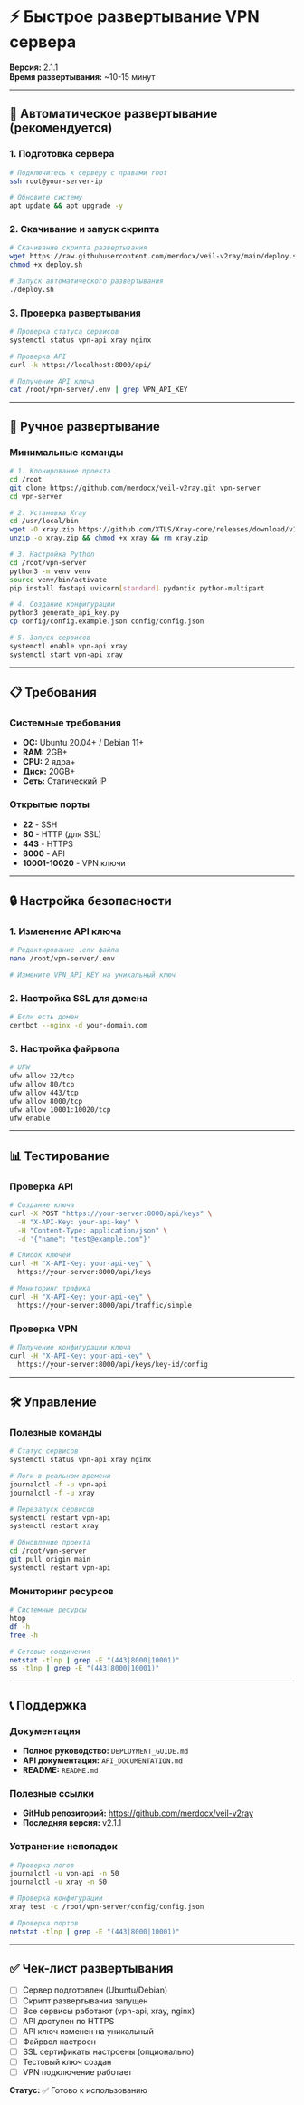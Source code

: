 # ⚡ Быстрое развертывание VPN сервера

**Версия:** 2.1.1  
**Время развертывания:** ~10-15 минут

---

## 🚀 Автоматическое развертывание (рекомендуется)

### 1. Подготовка сервера
```bash
# Подключитесь к серверу с правами root
ssh root@your-server-ip

# Обновите систему
apt update && apt upgrade -y
```

### 2. Скачивание и запуск скрипта
```bash
# Скачивание скрипта развертывания
wget https://raw.githubusercontent.com/merdocx/veil-v2ray/main/deploy.sh
chmod +x deploy.sh

# Запуск автоматического развертывания
./deploy.sh
```

### 3. Проверка развертывания
```bash
# Проверка статуса сервисов
systemctl status vpn-api xray nginx

# Проверка API
curl -k https://localhost:8000/api/

# Получение API ключа
cat /root/vpn-server/.env | grep VPN_API_KEY
```

---

## 🔧 Ручное развертывание

### Минимальные команды
```bash
# 1. Клонирование проекта
cd /root
git clone https://github.com/merdocx/veil-v2ray.git vpn-server
cd vpn-server

# 2. Установка Xray
cd /usr/local/bin
wget -O xray.zip https://github.com/XTLS/Xray-core/releases/download/v1.8.7/Xray-linux-64.zip
unzip -o xray.zip && chmod +x xray && rm xray.zip

# 3. Настройка Python
cd /root/vpn-server
python3 -m venv venv
source venv/bin/activate
pip install fastapi uvicorn[standard] pydantic python-multipart

# 4. Создание конфигурации
python3 generate_api_key.py
cp config/config.example.json config/config.json

# 5. Запуск сервисов
systemctl enable vpn-api xray
systemctl start vpn-api xray
```

---

## 📋 Требования

### Системные требования
- **ОС:** Ubuntu 20.04+ / Debian 11+
- **RAM:** 2GB+
- **CPU:** 2 ядра+
- **Диск:** 20GB+
- **Сеть:** Статический IP

### Открытые порты
- **22** - SSH
- **80** - HTTP (для SSL)
- **443** - HTTPS
- **8000** - API
- **10001-10020** - VPN ключи

---

## 🔒 Настройка безопасности

### 1. Изменение API ключа
```bash
# Редактирование .env файла
nano /root/vpn-server/.env

# Измените VPN_API_KEY на уникальный ключ
```

### 2. Настройка SSL для домена
```bash
# Если есть домен
certbot --nginx -d your-domain.com
```

### 3. Настройка файрвола
```bash
# UFW
ufw allow 22/tcp
ufw allow 80/tcp
ufw allow 443/tcp
ufw allow 8000/tcp
ufw allow 10001:10020/tcp
ufw enable
```

---

## 📊 Тестирование

### Проверка API
```bash
# Создание ключа
curl -X POST "https://your-server:8000/api/keys" \
  -H "X-API-Key: your-api-key" \
  -H "Content-Type: application/json" \
  -d '{"name": "test@example.com"}'

# Список ключей
curl -H "X-API-Key: your-api-key" \
  https://your-server:8000/api/keys

# Мониторинг трафика
curl -H "X-API-Key: your-api-key" \
  https://your-server:8000/api/traffic/simple
```

### Проверка VPN
```bash
# Получение конфигурации ключа
curl -H "X-API-Key: your-api-key" \
  https://your-server:8000/api/keys/key-id/config
```

---

## 🛠️ Управление

### Полезные команды
```bash
# Статус сервисов
systemctl status vpn-api xray nginx

# Логи в реальном времени
journalctl -f -u vpn-api
journalctl -f -u xray

# Перезапуск сервисов
systemctl restart vpn-api
systemctl restart xray

# Обновление проекта
cd /root/vpn-server
git pull origin main
systemctl restart vpn-api
```

### Мониторинг ресурсов
```bash
# Системные ресурсы
htop
df -h
free -h

# Сетевые соединения
netstat -tlnp | grep -E "(443|8000|10001)"
ss -tlnp | grep -E "(443|8000|10001)"
```

---

## 📞 Поддержка

### Документация
- **Полное руководство:** `DEPLOYMENT_GUIDE.md`
- **API документация:** `API_DOCUMENTATION.md`
- **README:** `README.md`

### Полезные ссылки
- **GitHub репозиторий:** https://github.com/merdocx/veil-v2ray
- **Последняя версия:** v2.1.1

### Устранение неполадок
```bash
# Проверка логов
journalctl -u vpn-api -n 50
journalctl -u xray -n 50

# Проверка конфигурации
xray test -c /root/vpn-server/config/config.json

# Проверка портов
netstat -tlnp | grep -E "(443|8000|10001)"
```

---

## ✅ Чек-лист развертывания

- [ ] Сервер подготовлен (Ubuntu/Debian)
- [ ] Скрипт развертывания запущен
- [ ] Все сервисы работают (vpn-api, xray, nginx)
- [ ] API доступен по HTTPS
- [ ] API ключ изменен на уникальный
- [ ] Файрвол настроен
- [ ] SSL сертификаты настроены (опционально)
- [ ] Тестовый ключ создан
- [ ] VPN подключение работает

**Статус:** ✅ Готово к использованию 